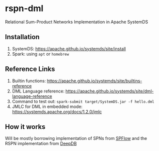# rspn-dml
Relational Sum-Product Networks Implementation in Apache SystemDS

## Installation
1. SystemDS: https://apache.github.io/systemds/site/install
2. Spark: using `apt` or `homebrew`

## Reference Links
1. Builtin functions: https://apache.github.io/systemds/site/builtins-reference
2. DML Language reference: https://apache.github.io/systemds/site/dml-language-reference
3. Command to test out: `spark-submit target/SystemDS.jar -f hello.dml`
4. JMLC for DML in embedded mode: https://systemds.apache.org/docs/1.2.0/jmlc

## How it works
Will be mostly borrowing implementation of SPNs from [SPFlow](https://github.com/SPFlow/SPFlow) and the RSPN implementation from [DeepDB](https://github.com/DataManagementLab/deepdb-public/tree/master/rspn)
